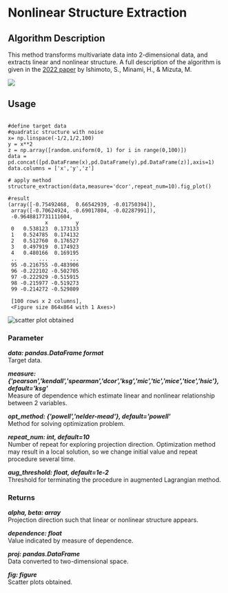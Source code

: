 # Nonlinear Structure Extraction

## Algorithm Description
This method transforms multivariate data into 2-dimensional data, and extracts linear and nonlinear structure. A full description of the algorithm is given in the [2022 paper](https://link.springer.com/article/10.1007/s42081-022-00177-9) by Ishimoto, S., Minami, H., & Mizuta, M.

![](https://user-images.githubusercontent.com/46952903/194743710-fb9542b3-d9e9-4d07-b7ec-57ff500d7639.png)

## Usage

~~~

#define target data
#quadratic structure with noise
x= np.linspace(-1/2,1/2,100)
y = x**2
z = np.array([random.uniform(0, 1) for i in range(0,100)])
data = pd.concat([pd.DataFrame(x),pd.DataFrame(y),pd.DataFrame(z)],axis=1)
data.columns = ['x','y','z']

# apply method
structure_extraction(data,measure='dcor',repeat_num=10).fig_plot()

#result
(array([-0.75492468,  0.66542939, -0.01750394]),
 array([-0.70624924, -0.69017804, -0.02287991]),
 -0.9648817731111604,
            x         y
 0   0.538123  0.173133
 1   0.524785  0.174132
 2   0.512760  0.176527
 3   0.497919  0.174923
 4   0.480166  0.169195
 ..       ...       ...
 95 -0.216755 -0.483906
 96 -0.222102 -0.502705
 97 -0.222929 -0.515915
 98 -0.215977 -0.519273
 99 -0.214272 -0.529809
 
 [100 rows x 2 columns],
 <Figure size 864x864 with 1 Axes>)
~~~

 ![scatter plot obtained](https://user-images.githubusercontent.com/46952903/194744816-c7842e75-a391-4145-b665-887375b46321.png)

### Parameter
***data: pandas.DataFrame format***  
Target data.  

***measure: {'pearson','kendall','spearman','dcor','ksg','mic','tic','mice','tice','hsic'}, default='ksg'***  
Measure of dependence which estimate linear and nonlinear relationship between 2 variables.  

***opt_method: {'powell','nelder-mead'}, default='powell'***  
Method for solving optimization problem.  

***repeat_num: int, default=10***  
Number of repeat for exploring projection direction. Optimization method may result in a local solution, so we change initial value and repeat procedure several time.  

***aug_threshold: float, default=1e-2***  
Threshold for terminating the procedure in augmented Lagrangian method.  

### Returns
***alpha, beta: array***  
Projection direction such that linear or nonlinear structure appears.  

***dependence: float***  
Value indicated by measure of dependence.  

***proj: pandas.DataFrame***  
Data converted to two-dimensional space.  

***fig: figure***  
Scatter plots obtained.
